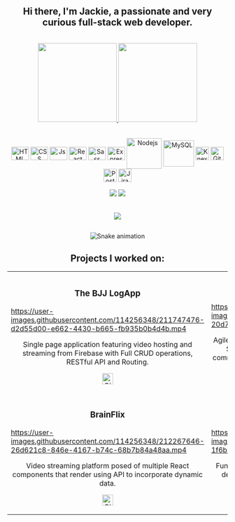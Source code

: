 
<div align="center">
  <h2>Hi there, I'm Jackie, a passionate and very curious full-stack web developer.</h2>
  </div>
  
<br>

<div align="center">
  <a href="https://github.com/NacarateJ">
  <img height="180em" src="https://github-readme-stats-git-masterrstaa-rickstaa.vercel.app/api?username=NacarateJ&show_icons=true&theme=aura_dark&include_all_commits=true&count_private=true&hide_rank=true" />
     </a> 
  
  <a href="https://github.com/NacarateJ">  
  <img height="180em" src="https://github-readme-stats-git-masterrstaa-rickstaa.vercel.app/api/top-langs?username=NacarateJ&layout=compact&theme=aura_dark&hide=shell&langs_count=7" />
    </a> 
  
</div>
<br>
<div style="display: inline_block" align="center"><br>
 <img align="center" alt="HTML" height="30" width="40" src="https://cdn.jsdelivr.net/gh/devicons/devicon/icons/html5/html5-original.svg">
  <img align="center" alt="CSS" height="30" width="40" src="https://cdn.jsdelivr.net/gh/devicons/devicon/icons/css3/css3-original.svg">
  <img align="center" alt="Js" height="30" width="40" src="https://cdn.jsdelivr.net/gh/devicons/devicon/icons/javascript/javascript-original.svg" >
  <img align="center" alt="React" height="30" width="40" src="https://cdn.jsdelivr.net/gh/devicons/devicon/icons/react/react-original.svg">
  <img align="center" alt="Sass" height="30" width="40" src="https://cdn.jsdelivr.net/gh/devicons/devicon/icons/sass/sass-original.svg">
   <img align="center" alt="Express" height="30" width="40" src=https://cdn.jsdelivr.net/gh/devicons/devicon/icons/express/express-original.svg>
   <img align="center" alt="Nodejs" height="70" width="80" src="https://cdn.jsdelivr.net/gh/devicons/devicon/icons/nodejs/nodejs-original-wordmark.svg">
   <img align="center" alt="MySQL" height="60" width="70" src="https://cdn.jsdelivr.net/gh/devicons/devicon/icons/mysql/mysql-original-wordmark.svg">
  <img align="center" alt="Knex.js" height="30" width="30" src="https://static-00.iconduck.com/assets.00/knex-icon-512x512-vg01e8qb.png">
  <img align="center" alt="Git" height="30" width="30" src="https://www.vectorlogo.zone/logos/git-scm/git-scm-icon.svg">
  <img align="center" alt="Postman" height="30" width="30" src="https://www.vectorlogo.zone/logos/getpostman/getpostman-icon.svg">
   <img align="center" alt="Jira" height="30" width="30" src="https://static-00.iconduck.com/assets.00/jira-icon-512x512-z7na7dot.png">
</div>

  <br>
  
 <div align="center"> 
  <a href = "mailto:jaquelinenacarate@gmail.com"><img src="https://img.shields.io/badge/Gmail-D14836?style=for-the-badge&logo=gmail&logoColor=white" target="_blank"></a>
  <a href="https://www.linkedin.com/in/jaquelinenacarate/" target="_blank"><img src="https://img.shields.io/badge/-LinkedIn-%230077B5?style=for-the-badge&logo=linkedin&logoColor=white" target="_blank"></a> 
  
  <br>
  <br>
  <br>
 
  <img src="https://visitor-badge.laobi.icu/badge?page_id=NacarateJ.visitor-badge&left_color=%23fe7371&right_color=%23252334"  />
  
   ##
 
  ![Snake animation](https://github.com/NacarateJ/NacarateJ/blob/output/github-contribution-grid-snake.svg)
</div>
  
  
  
  <!---Video Demo--->

<div align="center">
  <h2>Projects I worked on:</h2>
  </div>
  
  <div align="center">
  
  <table>
    
    
  <tr>
  <td class="1" width="50%">
  <h3 align="center">The BJJ LogApp</h3>
  <p align="center">

https://user-images.githubusercontent.com/114256348/211747476-d2d55d00-e662-4430-b665-fb935b0b4d4b.mp4
    

  <p align="center">
             <p align="center"> Single page application featuring video hosting and streaming from Firebase with Full CRUD operations, RESTful API and Routing.</p>
     <p align="center">
<span>
<a href="https://github.com/NacarateJ/jaqueline-nacarate-the-bjj-log-app" target="_blank" rel="noreferrer"><img src="https://img.shields.io/badge/%20-Repo-blue?style=flat&logo=GitHub" alt="GitHub Repo" height ="25px"></a> 
</span>
       </p>
</p>
  </p>
  </td>
    
   
  <td class="1" width="50%">
  <h3 align="center">InStock</h3>
   <p align="center">

https://user-images.githubusercontent.com/114256348/212585085-20d7a8f1-138a-4a23-b8aa-5b0101e62402.mp4

 <p align="center">
        <p align="center">Agile project to deliver a full stack Inventory Management System with a modern React and SCSS front-end communicating with a robust Express, Nodejs and MySQL back-
end.</p>
    <p align="center">
<span>
<a href="https://github.com/NacarateJ/instock" target="_blank" rel="noreferrer"><img src="https://img.shields.io/badge/%20-Repo-blue?style=flat&logo=GitHub" alt="GitHub Repo" height ="25px"></a> 
</span>
      </p>
</p>
  </p>
  </td>
  </tr>
  
     
 
  <td class="1" width="50%">
  <h3 align="center">BrainFlix</h3>
  <p align="center">

https://user-images.githubusercontent.com/114256348/212267646-26d621c8-846e-4167-b74c-68b7b84a48aa.mp4

  <p align="center">
       <p align="center">Video streaming platform posed of multiple React components that render using API to incorporate dynamic data.
</p>
  <p align="center">
<span>
<a href="https://github.com/NacarateJ/jaqueline-nacarate-brainflix" target="_blank" rel="noreferrer"><img src="https://img.shields.io/badge/%20-Repo-blue?style=flat&logo=GitHub" alt="GitHub Repo" height ="25px"></a> 
</span>
    </p>
</p>
  </p>
  </td>
    
    
    
  <td class="1" width="50%">
  <h3 align="center">Band Site</h3>
   <p align="center">
   
https://user-images.githubusercontent.com/114256348/212266358-1f6bb0dc-4448-4362-99d9-3c6c8d24963a.mp4

 <p align="center">
       <p align="center">Functional and responsive site respecting a mobile-first design approach using Sass, React, JavaScript DOM manipulation, FlexBox and API HTTP requests.
</p>
  <p align="center">
<span>
<a href="https://github.com/NacarateJ/jaqueline-nacarate-bandsite" target="_blank" rel="noreferrer"><img src="https://img.shields.io/badge/%20-Repo-blue?style=flat&logo=GitHub" alt="GitHub Repo" height ="25px"></a> 
</span>
    </p>
</p>
  </p>
  </td>
  </tr>
  
  
  
  </table>
  
  </div>
  

